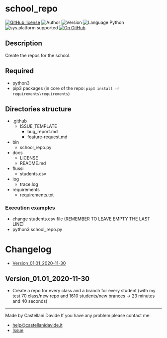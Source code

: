 # school_repo
[![GitHub license](https://img.shields.io/badge/licence-GNU-green?style=flat)](https://github.com/CastellaniDavide/cpp-school_repo/blob/master/LICENSE) ![Author](https://img.shields.io/badge/author-Castellani%20Davide-green?style=flat) ![Version](https://img.shields.io/badge/version-v01.01-blue?style=flat) ![Language Python](https://img.shields.io/badge/language-Python-yellowgreen?style=flat) ![sys.platform supported](https://img.shields.io/badge/OS%20platform%20supported-Linux,%20Windows%20&%20Mac%20OS-blue?style=flat) [![On GitHub](https://img.shields.io/badge/on%20GitHub-True-green?style=flat&logo=github)](https://github.com/CastellaniDavide/school_repo)

## Description
Create the repos for the school.

## Required
 - python3
 - pip3 packages (in core of the repo: ```pip3 install -r requirements\requirements```)
 
## Directories structure
 - .github
   - ISSUE_TEMPLATE
     - bug_report.md
     - feature-request.md
 - bin
   - school_repo.py
 - docs
   - LICENSE
   - README.md
 - flussi
   - students.csv
 - log
   - trace.log
 - requirements
   - requirements.txt
   
### Execution examples
 - change students.csv file (REMEMBER TO LEAVE EMPTY THE LAST LINE)
 - python3 school_repo.py

# Changelog
 - [Version_01.01_2020-11-30](#Version_10_2020-11-30)

## Version_01.01_2020-11-30
 - Create a repo for every class and a branch for every student (with my test 70 class/new repo and 1610 students/new brances -> 23 minutes and 40 seconds)

---
Made by Castellani Davide 
If you have any problem please contact me:
- help@castellanidavide.it
- [Issue](https://github.com/CastellaniDavide/school_repo/issues)
